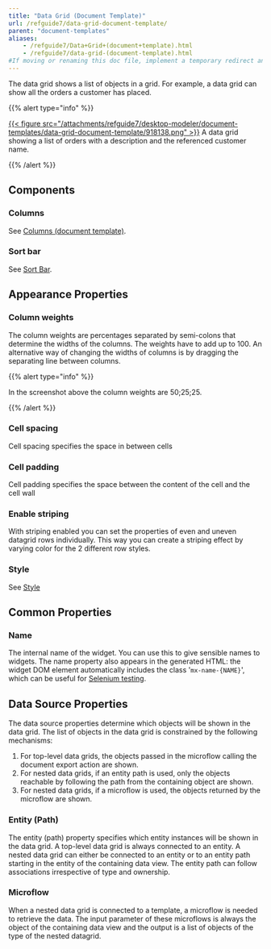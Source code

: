 ```yaml
---
title: "Data Grid (Document Template)"
url: /refguide7/data-grid-document-template/
parent: "document-templates"
aliases:
    - /refguide7/Data+Grid+(document+template).html
    - /refguide7/data-grid-(document-template).html
#If moving or renaming this doc file, implement a temporary redirect and let the respective team know they should update the URL in the product. See Mapping to Products for more details.
---
```



The data grid shows a list of objects in a grid. For example, a data grid can show all the orders a customer has placed.

{{% alert type="info" %}}

[{{< figure src="/attachments/refguide7/desktop-modeler/document-templates/data-grid-document-template/918138.png" >}}](/refguide7/data-grid-document-template/)
A data grid showing a list of orders with a description and the referenced customer name.

{{% /alert %}}

## Components

### Columns

See [Columns (document template)](/refguide7/columns-document-template/).

### Sort bar

See [Sort Bar](/refguide7/sort-bar/).

## Appearance Properties

### Column weights

The column weights are percentages separated by semi-colons that determine the widths of the columns. The weights have to add up to 100\. An alternative way of changing the widths of columns is by dragging the separating line between columns.

{{% alert type="info" %}}

In the screenshot above the column weights are 50;25;25.

{{% /alert %}}

### Cell spacing

Cell spacing specifies the space in between cells

### Cell padding

Cell padding specifies the space between the content of the cell and the cell wall

### Enable striping

With striping enabled you can set the properties of even and uneven datagrid rows individually. This way you can create a striping effect by varying color for the 2 different row styles.

### Style

See [Style](/refguide7/style/)

## Common Properties

### Name

The internal name of the widget. You can use this to give sensible names to widgets. The name property also appears in the generated HTML: the widget DOM element automatically includes the class '`mx-name-{NAME}`', which can be useful for [Selenium testing](/howto7/integration/selenium-support/).

## Data Source Properties

The data source properties determine which objects will be shown in the data grid. The list of objects in the data grid is constrained by the following mechanisms:

1.  For top-level data grids, the objects passed in the microflow calling the document export action are shown.
2.  For nested data grids, if an entity path is used, only the objects reachable by following the path from the containing object are shown.
3.  For nested data grids, if a microflow is used, the objects returned by the microflow are shown.

### Entity (Path)

The entity (path) property specifies which entity instances will be shown in the data grid. A top-level data grid is always connected to an entity. A nested data grid can either be connected to an entity or to an entity path starting in the entity of the containing data view. The entity path can follow associations irrespective of type and ownership.

### Microflow

When a nested data grid is connected to a template, a microflow is needed to retrieve the data. The input parameter of these microflows is always the object of the containing data view and the output is a list of objects of the type of the nested datagrid.
